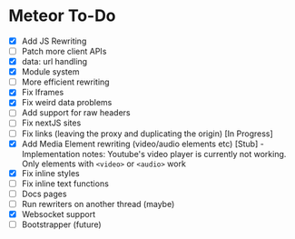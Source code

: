 # Meteor To-Do

- [x] Add JS Rewriting
- [ ] Patch more client APIs
- [x] data: url handling
- [x] Module system
- [ ] More efficient rewriting
- [x] Fix Iframes
- [x] Fix weird data problems
- [ ] Add support for raw headers
- [ ] Fix nextJS sites
- [ ] Fix links (leaving the proxy and duplicating the origin) [In Progress]
- [x] Add Media Element rewriting (video/audio elements etc) [Stub] - Implementation notes: Youtube's video player is currently not working. Only elements with `<video>` or `<audio>` work
- [x] Fix inline styles
- [ ] Fix inline text functions
- [ ] Docs pages
- [ ] Run rewriters on another thread (maybe)
- [x] Websocket support
- [ ] Bootstrapper (future)
